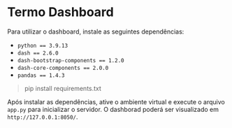 # Termo Dashboard

Para utilizar o dashboard, instale as seguintes dependências:

- `python == 3.9.13`
- `dash == 2.6.0`
- `dash-bootstrap-components == 1.2.0`
- `dash-core-components == 2.0.0`
- `pandas == 1.4.3`


> pip install requirements.txt


Após instalar as dependências, ative o ambiente virtual e execute o arquivo `app.py` para inicializar o servidor. O dashborad poderá ser visualizado em `http://127.0.0.1:8050/`.
